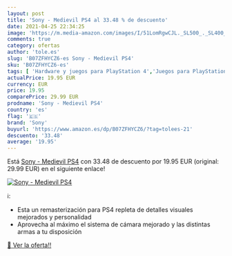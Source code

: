 ```yaml
---
layout: post
title: 'Sony - Medievil PS4 al 33.48 % de descuento'
date: 2021-04-25 22:34:25
image: 'https://m.media-amazon.com/images/I/51LomRgwCJL._SL500_._SL400_.jpg'
comments: true
category: ofertas
author: 'tole.es'
slug: 'B07ZFHYCZ6-es Sony - Medievil PS4'
sku: 'B07ZFHYCZ6-es'
tags: [ 'Hardware y juegos para PlayStation 4','Juegos para PlayStation 4','Videojuegos','ps4','sony', ]
actualPrice: 19.95 EUR
currency: EUR
price: 19.95
comparePrice: 29.99 EUR
prodname: 'Sony - Medievil PS4'
country: 'es'
flag: '🇪🇸'
brand: 'Sony'
buyurl: 'https://www.amazon.es/dp/B07ZFHYCZ6/?tag=tolees-21'
descuento: '33.48'
average: '19.95'
---
```


Está [Sony - Medievil PS4](https://www.amazon.es/dp/B07ZFHYCZ6/?tag=tolees-21) con 33.48 de descuento por 19.95 EUR (original: 29.99 EUR) en el siguiente enlace!

[![Sony - Medievil PS4](https://m.media-amazon.com/images/I/51LomRgwCJL._SL500_._SL400_.jpg)](https://www.amazon.es/dp/B07ZFHYCZ6/?tag=tolees-21)

ℹ️:

- Esta un remasterización para PS4 repleta de detalles visuales mejorados y personalidad
- Aprovecha al máximo el sistema de cámara mejorado y las distintas armas a tu disposición

[🛒 Ver la oferta!!](https://www.amazon.es/dp/B07ZFHYCZ6/?tag=tolees-21)
